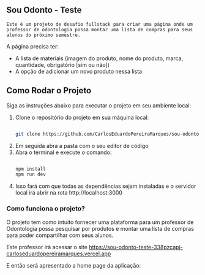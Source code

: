 ## Sou Odonto - Teste

    Este é um projeto de desafio fullstack para criar uma página onde um professor de odontologia possa montar uma lista de compras para seus alunos do próximo semestre.

A página precisa ter:

* A lista de materiais (imagem do produto, nome do produto, marca, quantidade, obrigatório [sim ou não])
* A opção de adicionar um novo produto nessa lista

## Como Rodar o Projeto

Siga as instruções abaixo para executar o projeto em seu ambiente local:

1. Clone o repositório do projeto em sua máquina local:
   ```bash

   git clone https://github.com/CarlosEduardoPereiraMarques/sou-odonto-teste.git

   ```
2. Em seguida abra a pasta com o seu editor de código
3. Abra o terminal e execute o comando:
   ```powershell

   npm install 
   npm run dev

   ```
4. Isso fará com que todas as dependências sejam instaladas e o servidor local irá abrir na rota http://localhost:3000

### Como funciona o projeto?
O projeto tem como intuito fornecer uma plataforma para um professor de Odontologia possa pesquisar por produtos e montar uma lista de compras para poder compartilhar com seus alunos.

Este professor irá acessar o site https://sou-odonto-teste-338pzcapj-carloseduardopereiramarques.vercel.app

E então será apresentado a home page da aplicação: